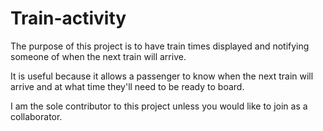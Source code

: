 # Train-activity
The purpose of this project is to have train times displayed and notifying someone of when the next train will arrive.

It is useful because it allows a passenger to know when the next train will arrive and at what time they'll need to be ready to board.

I am the sole contributor to this project unless you would like to join as a collaborator. 